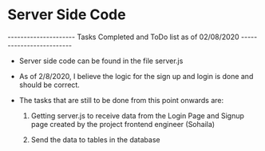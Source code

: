 # Server Side Code

--------------------- Tasks Completed and ToDo list as of 02/08/2020 -------------------------

- Server side code can be found in the file server.js

- As of 2/8/2020, I believe the logic for the sign up and login
  is done and should be correct.

- The tasks that are still to be done from this point onwards are:

	1. Getting server.js to receive data from the Login Page and Signup
	   page created by the project frontend engineer (Sohaila)

	2. Send the data to tables in the database

